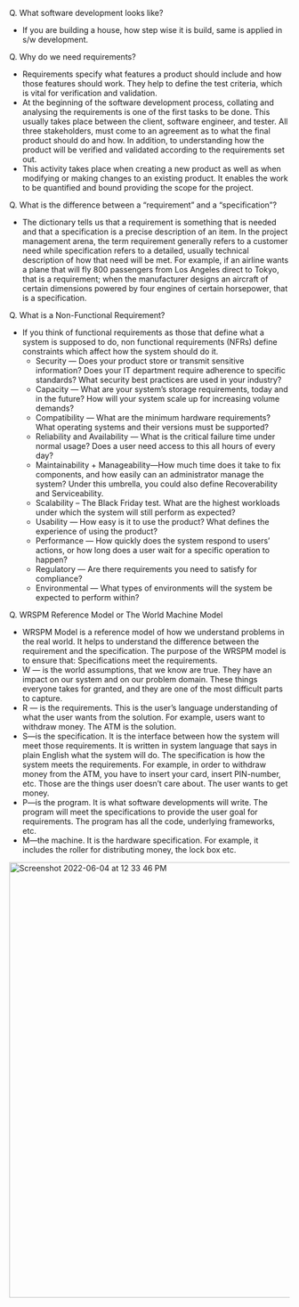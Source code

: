 Q. What software development looks like?
- If you are building a house, how step wise it is build, same is applied in s/w development.

Q. Why do we need requirements?
- Requirements specify what features a product should include and how those features should work. They help to define the test criteria, which is vital for verification and validation.
- At the beginning of the software development process, collating and analysing the requirements is one of the first tasks to be done. This usually takes place between the client, software engineer, and tester. All three stakeholders, must come to an agreement as to what the final product should do and how. In addition, to understanding how the product will be verified and validated according to the requirements set out.
- This activity takes place when creating a new product as well as when modifying or making changes to an existing product. It enables the work to be quantified and bound providing the scope for the project.

Q. What is the difference between a “requirement” and a “specification”?
- The dictionary tells us that a requirement is something that is needed and that a specification is a precise description of an item. In the project management arena, the term requirement generally refers to a customer need while specification refers to a detailed, usually technical description of how that need will be met. For example, if an airline wants a plane that will fly 800 passengers from Los Angeles direct to Tokyo, that is a requirement; when the manufacturer designs an aircraft of certain dimensions powered by four engines of certain horsepower, that is a specification.

Q. What is a Non-Functional Requirement?
- If you think of functional requirements as those that define what a system is supposed to do, non functional requirements (NFRs) define constraints which affect how the system should do it.
	- Security — Does your product store or transmit sensitive information? Does your IT department require adherence to specific standards? What security best practices are used in your industry?
	- Capacity — What are your system’s storage requirements, today and in the future? How will your system scale up for increasing volume demands?
	- Compatibility — What are the minimum hardware requirements? What operating systems and their versions must be supported?
	- Reliability and Availability — What is the critical failure time under normal usage? Does a user need access to this all hours of every day?
	- Maintainability  + Manageability—How much time does it take to fix components, and how easily can an administrator manage the system? Under this umbrella, you could also define Recoverability and Serviceability.
	- Scalability – The Black Friday test. What are the highest workloads under which the system will still perform as expected?
	- Usability — How easy is it to use the product? What defines the experience of using the product?
	- Performance — How quickly does the system respond to users’ actions, or how long does a user wait for a specific operation to happen?
	- Regulatory — Are there requirements you need to satisfy for compliance?
	- Environmental — What types of environments will the system be expected to perform within?


Q. WRSPM Reference Model or The World Machine Model
- WRSPM Model is a reference model of how we understand problems in the real world. It helps to understand the difference between the requirement and the specification. The purpose of the WRSPM model is to ensure that: Specifications meet the requirements.
- W — is the world assumptions, that we know are true. They have an impact on our system and on our problem domain. These things everyone takes for granted, and they are one of the most difficult parts to capture.
- R — is the requirements. This is the user’s language understanding of what the user wants from the solution. For example, users want to withdraw money. The ATM is the solution.
- S—is the specification. It is the interface between how the system will meet those requirements. It is written in system language that says in plain English what the system will do. The specification is how the system meets the requirements. For example, in order to withdraw money from the ATM, you have to insert your card, insert PIN-number, etc. Those are the things user doesn’t care about. The user wants to get money.
- P—is the program. It is what software developments will write. The program will meet the specifications to provide the user goal for requirements. The program has all the code, underlying frameworks, etc.
- M—the machine. It is the hardware specification. For example, it includes the roller for distributing money, the lock box etc.

<img width="782" alt="Screenshot 2022-06-04 at 12 33 46 PM" src="https://user-images.githubusercontent.com/49789867/171988954-2e00b31a-f870-4409-b7a6-b0b0b37b81d7.png">
